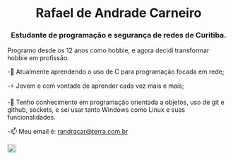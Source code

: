 <h1 align="center">Rafael de Andrade Carneiro</h1>
<h3 align="center">Estudante de programação e segurança de redes de Curitiba.</h3>

Programo desde os 12 anos como hobbie, e agora decidi transformar hobbie em profissão.

-🌱 Atualmente aprendendo o uso de C para programação focada em rede;

-⚡ Jovem e com vontade de aprender cada vez mais e mais;

-🔭 Tenho conhecimento em programação orientada a objetos, uso de git e github, sockets, e sei usar tanto Windows como Linux e suas funcionalidades.

-📫 Meu email é: randracar@terra.com.br


<a href="https://www.linkedin.com/in/rafaelandradecarneiro" target="blank"><img align="center" src="https://cdn.jsdelivr.net/npm/simple-icons@3.0.1/icons/linkedin.svg" alt="https://www.linkedin.com/in/rafaelandradecarneiro" height="20" width="20" /></a>
